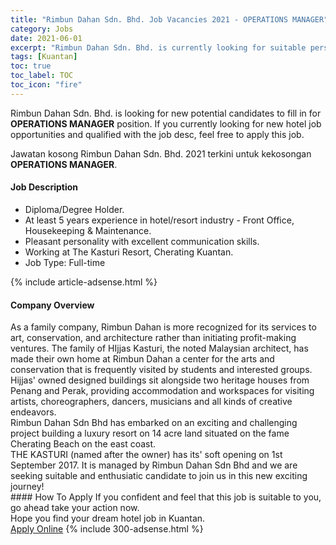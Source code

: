 ```yaml
---
title: "Rimbun Dahan Sdn. Bhd. Job Vacancies 2021 - OPERATIONS MANAGER" 
category: Jobs 
date: 2021-06-01 
excerpt: "Rimbun Dahan Sdn. Bhd. is currently looking for suitable person to fill in the OPERATIONS MANAGER which positioned at Kuantan" 
tags: [Kuantan] 
toc: true 
toc_label: TOC 
toc_icon: "fire" 
--- 
```


<p>Rimbun Dahan Sdn. Bhd. is looking for new potential candidates to fill in for <b>OPERATIONS MANAGER</b> position. If you currently looking for new hotel job opportunities and qualified with the job desc, feel free to apply this job.
</p>Jawatan kosong Rimbun Dahan Sdn. Bhd. 2021 terkini untuk kekosongan <b>OPERATIONS MANAGER</b>. 
<div><div><h4>Job Description</h4></div><div><div><span><div><ul><li>Diploma/Degree Holder.</li><li>At least 5 years experience in hotel/resort industry - Front Office, Housekeeping &amp; Maintenance.</li><li>Pleasant personality with excellent communication skills.</li><li>Working at The Kasturi Resort, Cherating Kuantan.</li><li>Job Type: Full-time</li></ul></div></span></div></div></div> 
{% include article-adsense.html %} 
<div><div><h4>Company Overview</h4></div><div><div><span><div><div>As a family company, Rimbun Dahan is more recognized for its services to art, conservation, and architecture rather than initiating profit-making ventures. The family of HIjjas Kasturi, the noted Malaysian architect, has made their own home at Rimbun Dahan a center for the arts and conservation that is frequently visited by students and interested groups. Hijjas' owned designed buildings sit alongside two heritage houses from Penang and Perak, providing accommodation and workspaces for visiting artists, choreographers, dancers, musicians and all kinds of creative endeavors.&#160;</div>
<div>Rimbun Dahan Sdn Bhd has embarked on an exciting and challenging project building a luxury resort on 14 acre land situated on the fame Cherating Beach on the east coast.</div>
<div>THE KASTURI (named after the owner) has its' soft opening on 1st September 2017. It is managed by Rimbun Dahan Sdn Bhd and we are seeking suitable and enthusiatic candidate to join us in this new exciting journey!</div></div></span></div></div></div> 
#### How To Apply 
If you confident and feel that this job is suitable to you, go ahead take your action now. <br/> 
Hope you find your dream hotel job in Kuantan. <br/> 
<a href="https://www.jobstreet.com.my/en/job/operations-manager-4579850?jobId=jobstreet-my-job-4579850" class="btn btn--info" target="_blank" rel="nofollow noopenner">Apply Online</a> 
{% include 300-adsense.html %} 